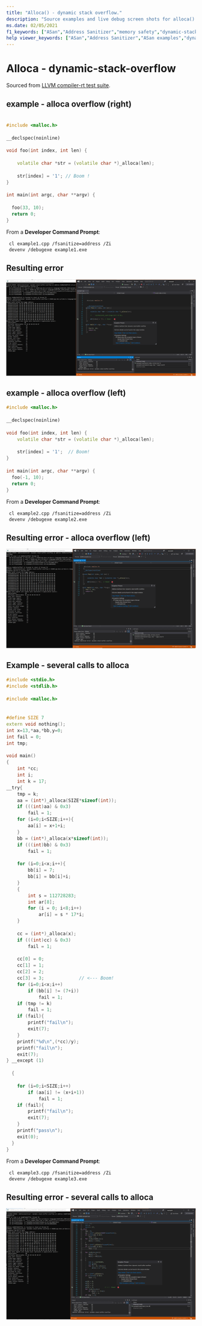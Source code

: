 ```yaml
---
title: "Alloca() - dynamic stack overflow."
description: "Source examples and live debug screen shots for alloca() errors."
ms.date: 02/05/2021
f1_keywords: ["ASan","Address Sanitizer","memory safety","dynamic-stack-overflow", "ASan examples"]
help viewer_keywords: ["ASan","Address Sanitizer","ASan examples","dynamic stack overflow", "alloca()"]
---
```


# Alloca - dynamic-stack-overflow

Sourced from [LLVM compiler-rt test suite](https://github.com/llvm/llvm-project/tree/main/compiler-rt/test/asan/TestCases).

## example - alloca overflow (right)

```cpp

#include <malloc.h>

__declspec(noinline)

void foo(int index, int len) {

    volatile char *str = (volatile char *)_alloca(len);
    
    str[index] = '1'; // Boom !
}

int main(int argc, char **argv) {

  foo(33, 10);
  return 0;
}
```

From a **Developer Command Prompt**:
```
 cl example1.cpp /fsanitize=address /Zi
 devenv /debugexe example1.exe
```

## Resulting error

![example1](SRC_CODE/dynamic-stack-buffer-overflow/example1.PNG)

## example - alloca overflow (left)

```cpp
#include <malloc.h>

__declspec(noinline)

void foo(int index, int len) {
    volatile char *str = (volatile char *)_alloca(len);

    str[index] = '1';  // Boom!
}

int main(int argc, char **argv) {
  foo(-1, 10);
  return 0;
}
```

From a **Developer Command Prompt**:
```
 cl example2.cpp /fsanitize=address /Zi
 devenv /debugexe example2.exe
```

## Resulting error - alloca overflow (left)

![example2](SRC_CODE/dynamic-stack-buffer-overflow/example2.PNG)

## Example - several calls to alloca

```cpp
#include <stdio.h>
#include <stdlib.h>

#include <malloc.h>


#define SIZE 7
extern void nothing();
int x=13,*aa,*bb,y=0;
int fail = 0;
int tmp;

void main()
{
    int *cc;
    int i;
    int k = 17;
__try{
    tmp = k;
    aa = (int*)_alloca(SIZE*sizeof(int));
    if (((int)aa) & 0x3)
        fail = 1;
    for (i=0;i<SIZE;i++){
        aa[i] = x+1+i;
    }
    bb = (int*)_alloca(x*sizeof(int));
    if (((int)bb) & 0x3)
        fail = 1;

    for (i=0;i<x;i++){
        bb[i] = 7;
        bb[i] = bb[i]+i;
    }
    {
        int s = 112728283;
        int ar[8];
        for (i = 0; i<8;i++)
            ar[i] = s * 17*i;
    }

    cc = (int*)_alloca(x);
    if (((int)cc) & 0x3)
        fail = 1;

    cc[0] = 0;
    cc[1] = 1;
    cc[2] = 2;
    cc[3] = 3;             // <--- Boom!
    for (i=0;i<x;i++)
        if (bb[i] != (7+i))
            fail = 1;
    if (tmp != k)
        fail = 1;
    if (fail){
        printf("fail\n");
        exit(7);
    }
    printf("%d\n",(*cc)/y);
    printf("fail\n");
    exit(7);
} __except (1)
            
  {

    for (i=0;i<SIZE;i++)
        if (aa[i] != (x+i+1))
            fail = 1;
    if (fail){
        printf("fail\n");
        exit(7);
    }
    printf("pass\n");
    exit(0);
  }
}

```

From a **Developer Command Prompt**:
```
 cl example3.cpp /fsanitize=address /Zi
 devenv /debugexe example3.exe
```

## Resulting error - several calls to alloca

![example3](SRC_CODE/dynamic-stack-buffer-overflow/example3.PNG)
